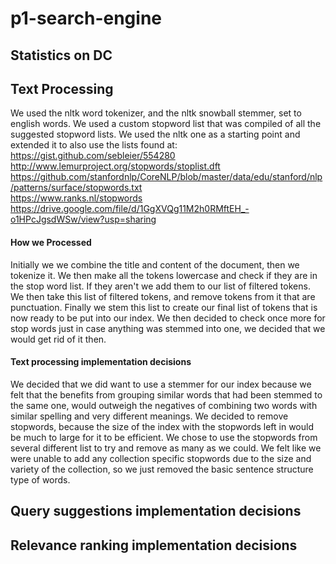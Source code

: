 # p1-search-engine
## Statistics on DC

## Text Processing
We used the nltk word tokenizer, and the nltk snowball stemmer, set to english words. We used a custom stopword list
that was compiled of all the suggested stopword lists. We used the nltk one as a starting point and extended it to also
use the lists found at: 
https://gist.github.com/sebleier/554280  
http://www.lemurproject.org/stopwords/stoplist.dft   
https://github.com/stanfordnlp/CoreNLP/blob/master/data/edu/stanford/nlp/patterns/surface/stopwords.txt   
https://www.ranks.nl/stopwords  
https://drive.google.com/file/d/1GgXVQg11M2h0RMftEH_-o1HPcJgsdWSw/view?usp=sharing  

#### How we Processed
Initially we we combine the title and content of the document, then we tokenize it. We then make all the tokens lowercase
and check if they are in the stop word list. If they aren't we add them to our list of filtered tokens. We then take
this list of filtered tokens, and remove tokens from it that are punctuation. Finally we stem this list to create our 
final list of tokens that is now ready to be put into our index. We then decided to check once more for stop words just 
in case anything was stemmed into one, we decided that we would get rid of it then. 
#### Text processing implementation decisions
We decided that we did want to use a stemmer for our index because we felt that the benefits from grouping similar words 
that had been stemmed to the same one, would outweigh the negatives of combining two words with similar spelling and very
different meanings. We decided to remove stopwords, because the size of the index with the stopwords left in would be 
much to large for it to be efficient. We chose to use the stopwords from several different list to try and remove as many
as we could. We felt like we were unable to add any collection specific stopwords due to the size and variety of the 
collection, so we just removed the basic sentence structure type of words. 

## Query suggestions implementation decisions

## Relevance ranking implementation decisions